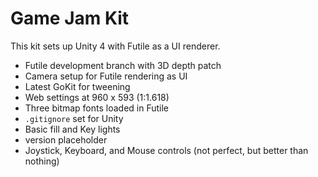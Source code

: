 Game Jam Kit
============
This kit sets up Unity 4 with Futile as a UI renderer.

* Futile development branch with 3D depth patch
* Camera setup for Futile rendering as UI
* Latest GoKit for tweening
* Web settings at 960 x 593 (1:1.618)
* Three bitmap fonts loaded in Futile
* `.gitignore` set for Unity
* Basic fill and Key lights
* version placeholder
* Joystick, Keyboard, and Mouse controls (not perfect, but better than nothing)
